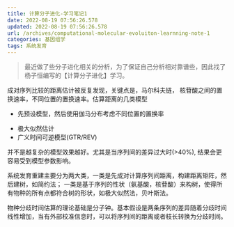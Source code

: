 ```yaml
---
title: 计算分子进化-学习笔记1
date: 2022-08-19 07:56:26.578
updated: 2022-08-19 07:56:26.578
url: /archives/computational-molecular-evoluiton-learnning-note-1
categories: 基因组学
tags: 系统发育
---
```



> 最近做了些分子进化相关的分析，为了保证自己分析相对靠谱些，因此找了杨子恒编写的【计算分子进化】学习。

成对序列比较的距离估计被反复发现，关键点是，马尔科夫链， 核苷酸之间的置换速率，不同位置的置换速率。估算距离的几类模型
- 先预设模型，然后使用伽马分布考虑不同位置的置换率
* 极大似然估计
* 广义时间可逆模型(GTR/REV)

并不是越复杂的模型效果越好。尤其是当序列间的差异过大时(>40%), 结果会更容易受到模型参数影响。

系统发育重建主要分为两大类，一类是先成对计算序列间距离，构建距离矩阵，然后建树，如简约法； 一类是基于序列的性状（氨基酸，核苷酸）来构树，使得所有物种的所有点都符合树的形状，如极大似然法，贝叶斯法。

物种分歧时间估算的理论基础是分子钟。基本假设是两条序列的差异随着分歧时间线性增加，当有外部校准信息时，可以将序列间的距离或者枝长转换为分歧时间。
